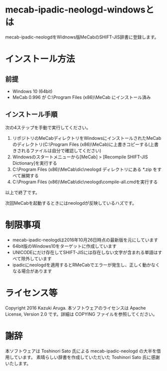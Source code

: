 # mecab-ipadic-neologd-windowsとは

mecab-ipadic-neologdをWidnows版MeCabのSHIFT-JIS辞書に登録します。

# インストール方法

## 前提

+ Windows 10 (64bit)
+ MeCab 0.996 が C:\Program Files (x86)\MeCab にインストール済み

## インストール手順

次の4ステップを手動で実行してください。

1. リポジトリのMeCabディレクトリをWindowsにインストールされたMeCabのディレクトリ(C:\Program Files (x86)\MeCab)に上書きコピーする(上書きされるファイルは自分で確認してください)
2. Windowsのスタートメニューから[MeCab] > [Recompile SHIFT-JIS Dictionary]を実行する
3. C:\Program Files (x86)\MeCab\dic\neologd ディレクトリにある *.zip をすべて展開する
4. C:\Program Files (x86)\MeCab\dic\neologd\compile-all.cmdを実行する

以上で終了です。

次回MeCabを起動するときにはneologdが反映しているハズです。

# 制限事項

+ mecab-ipadic-neologdは2016年10月26日時点の最新版を元にしています
+ 64bit版のWindows10をターゲットに作成しています
+ UNICODEにだけ存在してSHIFT-JISには存在しない文字が含まれる単語はすべて除外しています
+ ipadicにneologdを適用するとRMeCabでエラーが発生し、正しく動かなくなる場合があります

# ライセンス等
Copyright 2016 Kazuki Aruga.
本ソフトウェアのライセンスは Apache License, Version 2.0 です。詳細は COPYING ファイルを参照してください。

# 謝辞
本ソフトウェアは Toshinori Sato 氏による mecab-ipadic-neologd の大半を借用しています。
素晴らしい辞書を作成していただいた Toshinori Sato 氏に感謝いたします。
